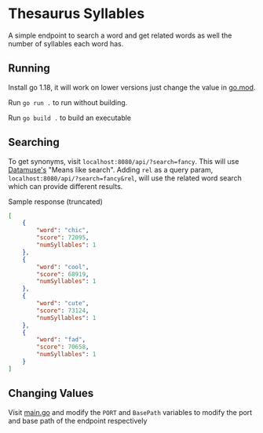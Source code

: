 # Thesaurus Syllables

A simple endpoint to search a word and get related words as well the number of syllables each word has.

## Running

Install go 1.18, it will work on lower versions just change the value in [go.mod](go.mod).

Run `go run .` to run without building.

Run `go build .` to build an executable

## Searching

To get synonyms, visit `localhost:8080/api/?search=fancy`. This will use [Datamuse's](http://www.datamuse.com/)
"Means like search". Adding `rel` as a query param, `localhost:8080/api/?search=fancy&rel`, will use
the related word search which can provide different results. 

Sample response (truncated)

```json
[
    {
        "word": "chic",
        "score": 72095,
        "numSyllables": 1
    },
    {
        "word": "cool",
        "score": 68919,
        "numSyllables": 1
    },
    {
        "word": "cute",
        "score": 73124,
        "numSyllables": 1
    },
    {
        "word": "fad",
        "score": 70658,
        "numSyllables": 1
    }
]
```

## Changing Values

Visit [main.go](main.go) and modify the `PORT` and `BasePath` variables to modify the port and base path of the
endpoint respectively 
